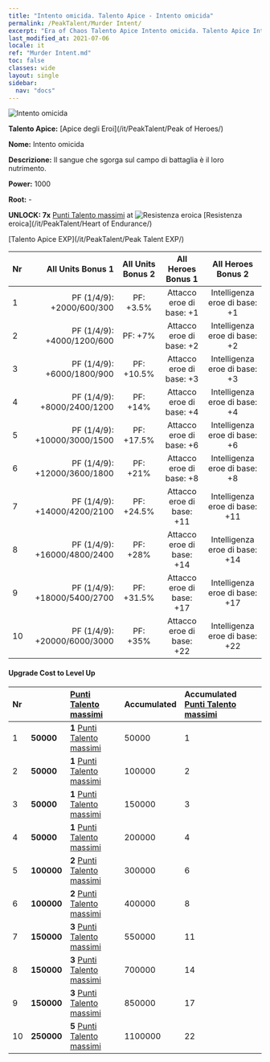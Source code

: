 ```yaml
---
title: "Intento omicida. Talento Apice - Intento omicida"
permalink: /PeakTalent/Murder Intent/
excerpt: "Era of Chaos Talento Apice Intento omicida. Talento Apice Intento omicida. Intento omicida"
last_modified_at: 2021-07-06
locale: it
ref: "Murder Intent.md"
toc: false
classes: wide
layout: single
sidebar:
  nav: "docs"
---
```


  ![Intento omicida](/images/pt/talent_1007.png)

  **Talento Apice:** [Apice degli Eroi](/it/PeakTalent/Peak of Heroes/)

  **Nome:** Intento omicida

  **Descrizione:** Il sangue che sgorga sul campo di battaglia è il loro nutrimento.

  **Power:** 1000

  **Root:** -

  **UNLOCK: 7x** [Punti Talento massimi](/ItemsIT/con_934/) at ![Resistenza eroica](/images/pt/talent_1002.png) [Resistenza eroica](/it/PeakTalent/Heart of Endurance/)

  [Talento Apice EXP](/it/PeakTalent/Peak Talent EXP/)

  | Nr | All Units Bonus 1 | All Units Bonus 2 | All Heroes Bonus 1 | All Heroes Bonus 2 |
  |:---|--------------:|:-------------:|:-------------:|:-------------:|
  | 1 | PF (1/4/9): +2000/600/300 | PF: +3.5% | Attacco eroe di base: +1 | Intelligenza eroe di base: +1 |
  | 2 | PF (1/4/9): +4000/1200/600 | PF: +7% | Attacco eroe di base: +2 | Intelligenza eroe di base: +2 |
  | 3 | PF (1/4/9): +6000/1800/900 | PF: +10.5% | Attacco eroe di base: +3 | Intelligenza eroe di base: +3 |
  | 4 | PF (1/4/9): +8000/2400/1200 | PF: +14% | Attacco eroe di base: +4 | Intelligenza eroe di base: +4 |
  | 5 | PF (1/4/9): +10000/3000/1500 | PF: +17.5% | Attacco eroe di base: +6 | Intelligenza eroe di base: +6 |
  | 6 | PF (1/4/9): +12000/3600/1800 | PF: +21% | Attacco eroe di base: +8 | Intelligenza eroe di base: +8 |
  | 7 | PF (1/4/9): +14000/4200/2100 | PF: +24.5% | Attacco eroe di base: +11 | Intelligenza eroe di base: +11 |
  | 8 | PF (1/4/9): +16000/4800/2400 | PF: +28% | Attacco eroe di base: +14 | Intelligenza eroe di base: +14 |
  | 9 | PF (1/4/9): +18000/5400/2700 | PF: +31.5% | Attacco eroe di base: +17 | Intelligenza eroe di base: +17 |
  | 10 | PF (1/4/9): +20000/6000/3000 | PF: +35% | Attacco eroe di base: +22 | Intelligenza eroe di base: +22 |


#### Upgrade Cost to Level Up

  | Nr | <i class="fas fa-coins"/> | [Punti Talento massimi](/ItemsIT/con_934/) | Accumulated <i class="fas fa-coins"/> | Accumulated [Punti Talento massimi](/ItemsIT/con_934/) |
  |:---|:--------------|:-------------|:-------------|:-------------|
  | 1 | **50000** | **1** [Punti Talento massimi](/ItemsIT/con_934/) | 50000 | 1 |
  | 2 | **50000** | **1** [Punti Talento massimi](/ItemsIT/con_934/) | 100000 | 2 |
  | 3 | **50000** | **1** [Punti Talento massimi](/ItemsIT/con_934/) | 150000 | 3 |
  | 4 | **50000** | **1** [Punti Talento massimi](/ItemsIT/con_934/) | 200000 | 4 |
  | 5 | **100000** | **2** [Punti Talento massimi](/ItemsIT/con_934/) | 300000 | 6 |
  | 6 | **100000** | **2** [Punti Talento massimi](/ItemsIT/con_934/) | 400000 | 8 |
  | 7 | **150000** | **3** [Punti Talento massimi](/ItemsIT/con_934/) | 550000 | 11 |
  | 8 | **150000** | **3** [Punti Talento massimi](/ItemsIT/con_934/) | 700000 | 14 |
  | 9 | **150000** | **3** [Punti Talento massimi](/ItemsIT/con_934/) | 850000 | 17 |
  | 10 | **250000** | **5** [Punti Talento massimi](/ItemsIT/con_934/) | 1100000 | 22 |
